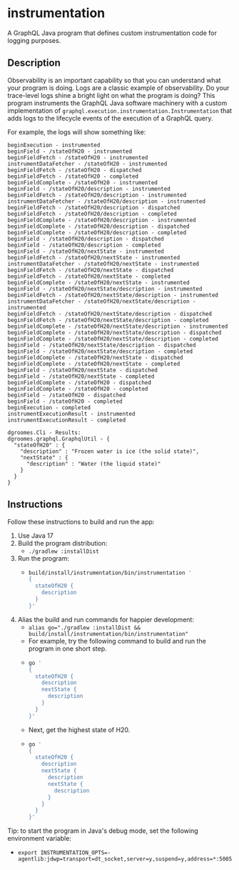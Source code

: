 # instrumentation

A GraphQL Java program that defines custom instrumentation code for logging purposes.

## Description

Observability is an important capability so that you can understand what your program is doing. Logs are a classic example
of observability. Do your trace-level logs shine a bright light on what the program is doing? This program instruments
the GraphQL Java software machinery with a custom implementation of `graphql.execution.instrumentation.Instrumentation`
that adds logs to the lifecycle events of the execution of a GraphQL query.

For example, the logs will show something like:


```text
beginExecution - instrumented
beginField - /stateOfH20 - instrumented
beginFieldFetch - /stateOfH20 - instrumented
instrumentDataFetcher - /stateOfH20 - instrumented
beginFieldFetch - /stateOfH20 - dispatched
beginFieldFetch - /stateOfH20 - completed
beginFieldComplete - /stateOfH20 - instrumented
beginField - /stateOfH20/description - instrumented
beginFieldFetch - /stateOfH20/description - instrumented
instrumentDataFetcher - /stateOfH20/description - instrumented
beginFieldFetch - /stateOfH20/description - dispatched
beginFieldFetch - /stateOfH20/description - completed
beginFieldComplete - /stateOfH20/description - instrumented
beginFieldComplete - /stateOfH20/description - dispatched
beginFieldComplete - /stateOfH20/description - completed
beginField - /stateOfH20/description - dispatched
beginField - /stateOfH20/description - completed
beginField - /stateOfH20/nextState - instrumented
beginFieldFetch - /stateOfH20/nextState - instrumented
instrumentDataFetcher - /stateOfH20/nextState - instrumented
beginFieldFetch - /stateOfH20/nextState - dispatched
beginFieldFetch - /stateOfH20/nextState - completed
beginFieldComplete - /stateOfH20/nextState - instrumented
beginField - /stateOfH20/nextState/description - instrumented
beginFieldFetch - /stateOfH20/nextState/description - instrumented
instrumentDataFetcher - /stateOfH20/nextState/description - instrumented
beginFieldFetch - /stateOfH20/nextState/description - dispatched
beginFieldFetch - /stateOfH20/nextState/description - completed
beginFieldComplete - /stateOfH20/nextState/description - instrumented
beginFieldComplete - /stateOfH20/nextState/description - dispatched
beginFieldComplete - /stateOfH20/nextState/description - completed
beginField - /stateOfH20/nextState/description - dispatched
beginField - /stateOfH20/nextState/description - completed
beginFieldComplete - /stateOfH20/nextState - dispatched
beginFieldComplete - /stateOfH20/nextState - completed
beginField - /stateOfH20/nextState - dispatched
beginField - /stateOfH20/nextState - completed
beginFieldComplete - /stateOfH20 - dispatched
beginFieldComplete - /stateOfH20 - completed
beginField - /stateOfH20 - dispatched
beginField - /stateOfH20 - completed
beginExecution - completed
instrumentExecutionResult - instrumented
instrumentExecutionResult - completed

dgroomes.Cli - Results:
dgroomes.graphql.GraphqlUtil - {
  "stateOfH20" : {
    "description" : "Frozen water is ice (the solid state)",
    "nextState" : {
      "description" : "Water (the liquid state)"
    }
  }
}
```

## Instructions

Follow these instructions to build and run the app:

1. Use Java 17
2. Build the program distribution:
    * `./gradlew :installDist`
3. Run the program:
    * ```bash
      build/install/instrumentation/bin/instrumentation ' 
      {
        stateOfH20 {
          description
        }
      }'
      ```
4. Alias the build and run commands for happier development:
    * `alias go="./gradlew :installDist && build/install/instrumentation/bin/instrumentation"`
    * For example, try the following command to build and run the program in one short step.
    * ```bash
      go ' 
      {
        stateOfH20 {
          description
          nextState {
            description
          }
        }
      }'
      ```
    * Next, get the highest state of H20.
    * ```bash
      go ' 
      {
        stateOfH20 {
          description
          nextState {
            description
            nextState {
              description
            }
          }
        }
      }'
      ```

Tip: to start the program in Java's debug mode, set the following environment variable:
* `export INSTRUMENTATION_OPTS=-agentlib:jdwp=transport=dt_socket,server=y,suspend=y,address=*:5005`
